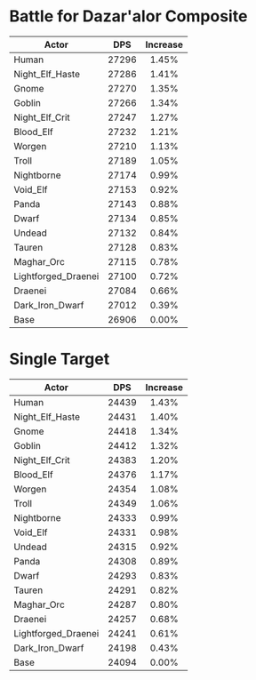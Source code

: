 # Battle for Dazar'alor Composite
| Actor | DPS | Increase |
|---|:---:|:---:|
|Human|27296|1.45%|
|Night_Elf_Haste|27286|1.41%|
|Gnome|27270|1.35%|
|Goblin|27266|1.34%|
|Night_Elf_Crit|27247|1.27%|
|Blood_Elf|27232|1.21%|
|Worgen|27210|1.13%|
|Troll|27189|1.05%|
|Nightborne|27174|0.99%|
|Void_Elf|27153|0.92%|
|Panda|27143|0.88%|
|Dwarf|27134|0.85%|
|Undead|27132|0.84%|
|Tauren|27128|0.83%|
|Maghar_Orc|27115|0.78%|
|Lightforged_Draenei|27100|0.72%|
|Draenei|27084|0.66%|
|Dark_Iron_Dwarf|27012|0.39%|
|Base|26906|0.00%|

# Single Target
| Actor | DPS | Increase |
|---|:---:|:---:|
|Human|24439|1.43%|
|Night_Elf_Haste|24431|1.40%|
|Gnome|24418|1.34%|
|Goblin|24412|1.32%|
|Night_Elf_Crit|24383|1.20%|
|Blood_Elf|24376|1.17%|
|Worgen|24354|1.08%|
|Troll|24349|1.06%|
|Nightborne|24333|0.99%|
|Void_Elf|24331|0.98%|
|Undead|24315|0.92%|
|Panda|24308|0.89%|
|Dwarf|24293|0.83%|
|Tauren|24291|0.82%|
|Maghar_Orc|24287|0.80%|
|Draenei|24257|0.68%|
|Lightforged_Draenei|24241|0.61%|
|Dark_Iron_Dwarf|24198|0.43%|
|Base|24094|0.00%|
